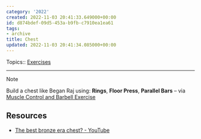 ```yaml
---
category: '2022'
created: 2022-11-03 20:41:33.649000+00:00
id: d874bdef-09d5-453a-b9fb-c7910ea1ea61
tags:
- archive
title: Chest
updated: 2022-11-03 20:41:34.085000+00:00
---
```

   
Topics:: [Exercises](../topics/Exercises.md)   
   
   
---   
   
> [!NOTE]   
> Build a chest like Began Raj using: **Rings**, **Floor Press**, **Parallel Bars** – via [Muscle Control and Barbell Exercise](../resources/books/Muscle%20Control%20and%20Barbell%20Exercise.md)   
   
   
## Resources   
   
   
- [The best bronze era chest? - YouTube](https://youtube.com/shorts/xjUYdX0atIk?feature=share)